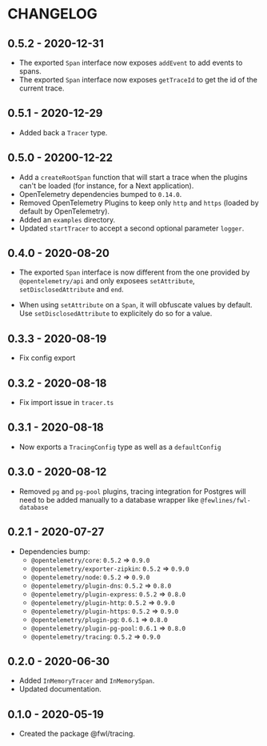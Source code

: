# CHANGELOG

## 0.5.2 - 2020-12-31

- The exported `Span` interface now exposes `addEvent` to add events to spans.
- The exported `Span` interface now exposes `getTraceId` to get the id of the current trace.

## 0.5.1 - 2020-12-29

- Added back a `Tracer` type.

## 0.5.0 - 20200-12-22

- Add a `createRootSpan` function that will start a trace when the plugins can't be loaded (for instance, for a Next application).
- OpenTelemetry dependencies bumped to `0.14.0`.
- Removed OpenTelemetry Plugins to keep only `http` and `https` (loaded by default by OpenTelemetry).
- Added an `examples` directory.
- Updated `startTracer` to accept a second optional parameter `logger`.

## 0.4.0 - 2020-08-20

- The exported `Span` interface is now different from the one provided by `@opentelemetry/api` and only exposees `setAttribute`, `setDisclosedAttribute` and `end`.

- When using `setAttribute` on a `Span`, it will obfuscate values by default. Use `setDisclosedAttribute` to explicitely do so for a value.

## 0.3.3 - 2020-08-19

- Fix config export

## 0.3.2 - 2020-08-18

- Fix import issue in `tracer.ts`

## 0.3.1 - 2020-08-18

- Now exports a `TracingConfig` type as well as a `defaultConfig`

## 0.3.0 - 2020-08-12

- Removed `pg` and `pg-pool` plugins, tracing integration for Postgres will need to be added manually to a database wrapper like `@fewlines/fwl-database`

## 0.2.1 - 2020-07-27

- Dependencies bump:
  - `@opentelemetry/core`: `0.5.2` => `0.9.0`
  - `@opentelemetry/exporter-zipkin`: `0.5.2` => `0.9.0`
  - `@opentelemetry/node`: `0.5.2` => `0.9.0`
  - `@opentelemetry/plugin-dns`: `0.5.2` => `0.8.0`
  - `@opentelemetry/plugin-express`: `0.5.2` => `0.8.0`
  - `@opentelemetry/plugin-http`: `0.5.2` => `0.9.0`
  - `@opentelemetry/plugin-https`: `0.5.2` => `0.9.0`
  - `@opentelemetry/plugin-pg`: `0.6.1` => `0.8.0`
  - `@opentelemetry/plugin-pg-pool`: `0.6.1` => `0.8.0`
  - `@opentelemetry/tracing`: `0.5.2` => `0.9.0`

## 0.2.0 - 2020-06-30

- Added `InMemoryTracer` and `InMemorySpan`.
- Updated documentation.

## 0.1.0 - 2020-05-19

- Created the package @fwl/tracing.
